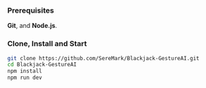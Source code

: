 ### Prerequisites
**Git**, and **Node.js**.
### Clone, Install and Start
```bash
git clone https://github.com/SereMark/Blackjack-GestureAI.git
cd Blackjack-GestureAI
npm install
npm run dev
```